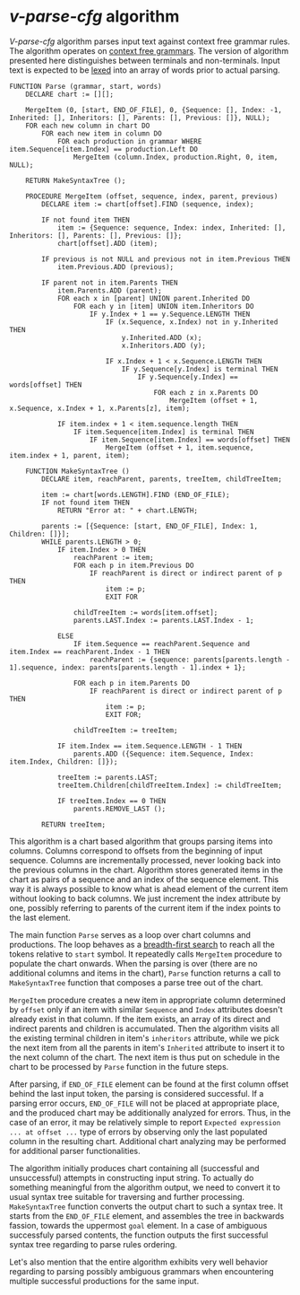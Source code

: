 # *v-parse-cfg* algorithm

*V-parse-cfg* algorithm parses input text against context free grammar rules. The algorithm operates on [context free grammars](https://en.wikipedia.org/wiki/Context-free_grammar). The version of algorithm presented here distinguishes between terminals and non-terminals. Input text is expected to be [lexed](https://en.wikipedia.org/wiki/Lexical_analysis) into an array of words prior to actual parsing.

    FUNCTION Parse (grammar, start, words)
        DECLARE chart := [][];
        
        MergeItem (0, [start, END_OF_FILE], 0, {Sequence: [], Index: -1, Inherited: [], Inheritors: [], Parents: [], Previous: []}, NULL);
        FOR each new column in chart DO
            FOR each new item in column DO
                FOR each production in grammar WHERE item.Sequence[item.Index] == production.Left DO
                    MergeItem (column.Index, production.Right, 0, item, NULL);

        RETURN MakeSyntaxTree ();

        PROCEDURE MergeItem (offset, sequence, index, parent, previous)
            DECLARE item := chart[offset].FIND (sequence, index);

            IF not found item THEN
                item := {Sequence: sequence, Index: index, Inherited: [], Inheritors: [], Parents: [], Previous: []};
                chart[offset].ADD (item);

            IF previous is not NULL and previous not in item.Previous THEN
                item.Previous.ADD (previous);

            IF parent not in item.Parents THEN
                item.Parents.ADD (parent);
                FOR each x in [parent] UNION parent.Inherited DO
                    FOR each y in [item] UNION item.Inheritors DO
                        IF y.Index + 1 == y.Sequence.LENGTH THEN
                            IF (x.Sequence, x.Index) not in y.Inherited THEN
                                y.Inherited.ADD (x);
                                x.Inheritors.ADD (y);

                            IF x.Index + 1 < x.Sequence.LENGTH THEN
                                IF y.Sequence[y.Index] is terminal THEN
                                    IF y.Sequence[y.Index] == words[offset] THEN
                                        FOR each z in x.Parents DO
                                            MergeItem (offset + 1, x.Sequence, x.Index + 1, x.Parents[z], item);

                IF item.index + 1 < item.sequence.length THEN
                    IF item.Sequence[item.Index] is terminal THEN
                        IF item.Sequence[item.Index] == words[offset] THEN
                            MergeItem (offset + 1, item.sequence, item.index + 1, parent, item);

        FUNCTION MakeSyntaxTree ()
            DECLARE item, reachParent, parents, treeItem, childTreeItem;
            
            item := chart[words.LENGTH].FIND (END_OF_FILE);
            IF not found item THEN
                RETURN "Error at: " + chart.LENGTH;
            
            parents := [{Sequence: [start, END_OF_FILE], Index: 1, Children: []}];
            WHILE parents.LENGTH > 0;
                IF item.Index > 0 THEN
                    reachParent := item;
                    FOR each p in item.Previous DO
                        IF reachParent is direct or indirect parent of p THEN
                            item := p;
                            EXIT FOR

                    childTreeItem := words[item.offset];
                    parents.LAST.Index := parents.LAST.Index - 1;

                ELSE
                    IF item.Sequence == reachParent.Sequence and item.Index == reachParent.Index - 1 THEN
                        reachParent := {sequence: parents[parents.length - 1].sequence, index: parents[parents.length - 1].index + 1};

                    FOR each p in item.Parents DO
                        IF reachParent is direct or indirect parent of p THEN
                            item := p;
                            EXIT FOR;
                            
                    childTreeItem := treeItem;
                
                IF item.Index == item.Sequence.LENGTH - 1 THEN
                    parents.ADD ({Sequence: item.Sequence, Index: item.Index, Children: []});
                
                treeItem := parents.LAST;
                treeItem.Children[childTreeItem.Index] := childTreeItem;
                
                IF treeItem.Index == 0 THEN
                    parents.REMOVE_LAST ();                
            
            RETURN treeItem;

This algorithm is a chart based algorithm that groups parsing items into columns. Columns correspond to offsets from the beginning of input sequence. Columns are incrementally processed, never looking back into the previous columns in the chart. Algorithm stores generated items in the chart as pairs of a sequence and an index of the sequence element. This way it is always possible to know what is ahead element of the current item without looking to back columns. We just increment the index attribute by one, possibly referring to parents of the current item if the index points to the last element.

The main function `Parse` serves as a loop over chart columns and productions. The loop behaves as a [breadth-first search](https://en.wikipedia.org/wiki/Breadth-first_search) to reach all the tokens relative to `start` symbol. It repeatedly calls `MergeItem` procedure to populate the chart onwards. When the parsing is over (there are no additional columns and items in the chart), `Parse` function returns a call to `MakeSyntaxTree` function that composes a parse tree out of the chart.

`MergeItem` procedure creates a new item in appropriate column determined by `offset` only if an item with similar `Sequence` and `Index` attributes doesn't already exist in that column. If the item exists, an array of its direct and indirect parents and children is accumulated. Then the algorithm visits all the existing terminal children in item's `inheritors` attribute, while we pick the next item from all the parents in item's `Inherited` attribute to insert it to the next column of the chart. The next item is thus put on schedule in the chart to be processed by `Parse` function in the future steps.

After parsing, if `END_OF_FILE` element can be found at the first column offset behind the last input token, the parsing is considered successful. If a parsing error occurs, `END_OF_FILE` will not be placed at appropriate place, and the produced chart may be additionally analyzed for errors. Thus, in the case of an error, it may be relatively simple to report `Expected expression ... at offset ...` type of errors by observing only the last populated column in the resulting chart. Additional chart analyzing may be performed for additional parser functionalities.

The algorithm initially produces chart containing all (successful and unsuccessful) attempts in constructing input string. To actually do something meaningful from the algorithm output, we need to convert it to usual syntax tree suitable for traversing and further processing. `MakeSyntaxTree` function converts the output chart to such a syntax tree. It starts from the `END_OF_FILE` element, and assembles the tree in backwards fassion, towards the uppermost `goal` element. In a case of ambiguous successfuly parsed contents, the function outputs the first successful syntax tree regarding to parse rules ordering.

Let's also mention that the entire algorithm exhibits very well behavior regarding to parsing possibly ambiguous grammars when encountering multiple successful productions for the same input.

